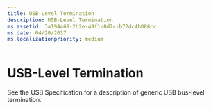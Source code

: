 ```yaml
---
title: USB-Level Termination
description: USB-Level Termination
ms.assetid: 3a194468-2b2e-49f1-8d2c-b72dc4b086cc
ms.date: 04/20/2017
ms.localizationpriority: medium
---
```


# USB-Level Termination





See the USB Specification for a description of generic USB bus-level termination.

 

 





